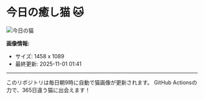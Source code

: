 # 今日の癒し猫 🐱

![今日の猫](https://cdn2.thecatapi.com/images/MjAzNzA4Mg.jpg)

**画像情報:**
- サイズ: 1458 x 1089
- 最終更新: 2025-11-01 01:41

---

このリポジトリは毎日朝9時に自動で猫画像が更新されます。
GitHub Actionsの力で、365日違う猫に出会えます！

